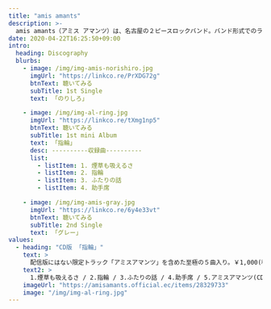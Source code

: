 ```yaml
---
title: "amis amants"
description: >-
  amis amants（アミス アマンツ）は、名古屋の２ピースロックバンド。バンド形式でのライブ活動を一時休止中。Gt.&Vo.高木勇気のソロ活動は続けております。
date: 2020-04-22T16:25:50+09:00
intro:
  heading: Discography
  blurbs:
    - image: /img/img-amis-norishiro.jpg
      imgUrl: "https://linkco.re/PrXDG72g"
      btnText: 聴いてみる
      subTitle: 1st Single
      text: 「のりしろ」

    - image: /img/img-al-ring.jpg
      imgUrl: "https://linkco.re/tXmg1np5"
      btnText: 聴いてみる
      subTitle: 1st mini Album
      text: 「指輪」
      desc: ----------収録曲----------
      list:
        - listItem: 1. 煙草も吸えるさ
        - listItem: 2. 指輪
        - listItem: 3. ふたりの話
        - listItem: 4. 助手席

    - image: /img/img-amis-gray.jpg
      imgUrl: "https://linkco.re/6y4e33vt"
      btnText: 聴いてみる
      subTitle: 2nd Single
      text: 「グレー」
values:
  - heading: "CD版 「指輪」"
    text: >
      配信版にはない限定トラック「アミスアマンツ」を含めた至極の５曲入り。￥1,000(税込)。
    text2: >
      1.煙草も吸えるさ / 2.指輪 / 3.ふたりの話 / 4.助手席 / 5.アミスアマンツ(CD版限定)
    imageUrl: "https://amisamants.official.ec/items/28329733"
    image: "/img/img-al-ring.jpg"
---
```


